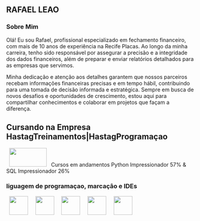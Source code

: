 ## RAFAEL LEAO

### Sobre Mim
Olá! Eu sou Rafael, profissional especializado em fechamento financeiro, com mais de 10 anos de experiência na Recife Placas. Ao longo da minha carreira, tenho sido responsável por assegurar a precisão e a integridade dos dados financeiros, além de preparar e enviar relatórios detalhados para as empresas que servimos.

Minha dedicação e atenção aos detalhes garantem que nossos parceiros recebam informações financeiras precisas e em tempo hábil, contribuindo para uma tomada de decisão informada e estratégica.
Sempre em busca de novos desafios e oportunidades de crescimento, estou aqui para compartilhar conhecimentos e colaborar em projetos que façam a diferença.

<div display="inline">
    <h2>Cursando na Empresa HastagTreinamentos|HastagProgramaçao</h2> &nbsp;&nbsp;<img  width=100px height=50px  src= "https://www.hashtagtreinamentos.com/wp-content/uploads/2022/05/Logo-Hashtag-Original-100x45px.png"/>&nbsp;&nbsp;
    Cursos em andamentos  Python Impressionador 57% & SQL Impressionador 26%
</div>

### liguagem de programaçao, marcaçâo e IDEs

<div display="inline">
    &nbsp;&nbsp;<img  width=50px height= 50px src="https://cdn.jsdelivr.net/gh/devicons/devicon/icons/python/python-original-wordmark.svg" />&nbsp;&nbsp;
    &nbsp;&nbsp;<img width=50px height= 50px src="https://cdn.jsdelivr.net/gh/devicons/devicon/icons/css3/css3-original.svg" />&nbsp;&nbsp;
    &nbsp;&nbsp;<img  width=50px height= 50px src="https://cdn.jsdelivr.net/gh/devicons/devicon/icons/html5/html5-original.svg" />&nbsp;&nbsp;
    &nbsp;&nbsp;<img width=50px height= 50px src="https://cdn.jsdelivr.net/gh/devicons/devicon/icons/jupyter/jupyter-original-wordmark.svg" />&nbsp;&nbsp;
    &nbsp;&nbsp;<img  width=50px height= 50px src="https://cdn.jsdelivr.net/gh/devicons/devicon/icons/vscode/vscode-original-wordmark.svg" />&nbsp;&nbsp;
</div>  
    
<!---
Rafaellleao/Rafaellleao is a ✨ special ✨ repository because its `perfilmarkdown.md` (this file) appears on your GitHub profile.
You can click the Preview link to take a look at your changes.
--->
